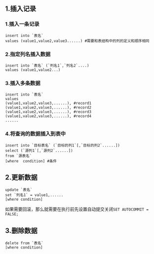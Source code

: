 ## 1.插入记录

### 1.插入一条记录

```mysql
insert into `表名`
values (value1,value2,value3......) #需要和表结构中的列的定义和顺序相同
```

### 2.指定列名插入数据

```mysql
insert into `表名` (`列名1`,`列名2`....)
values (value1,value2...)
```

### 3.插入多条数据

```mysql
insert into `表名` 
values
(value1,value2,value3,......), #record1
(value1,value2,value3,......), #record2
(value1,value2,value3,......), #record3
(value1,value2,value3,......), #record4
......
```

### 4.将查询的数据插入到表中

```mysql
insert into `目标表名` (`目标的列1`[,`目标的列2`......])
select (`源列1`[,`源列2`......])
from `源表名`
[where  condition] #条件
```



## 2.更新数据

```mysql
update `表名`
set `列名1` = value1,......
[where condition]
```

如果需要回滚，那么就需要在执行前先设置自动提交关闭`SET AUTOCOMMIT = FALSE;`

## 3.删除数据

```mysql
delete from `表名`
[where condition]
```

